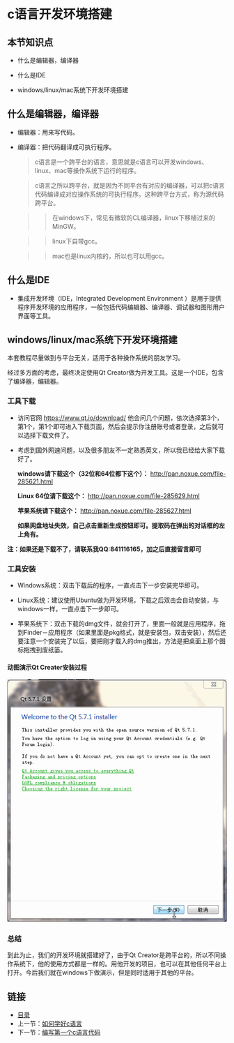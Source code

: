 # c语言开发环境搭建

## 本节知识点

* 什么是编辑器，编译器

* 什么是IDE

* windows/linux/mac系统下开发环境搭建


## 什么是编辑器，编译器

* 编辑器：用来写代码。

* 编译器：把代码翻译成可执行程序。

    > c语言是一个跨平台的语言，意思就是c语言可以开发windows、linux、mac等操作系统下运行的程序。
    
    > c语言之所以跨平台，就是因为不同平台有对应的编译器，可以把c语言代码编译成对应操作系统的可执行程序。这种跨平台方式，称为源代码跨平台。
    
    >> 在windows下，常见有微软的CL编译器，linux下移植过来的MinGW。
    
    >> linux下自带gcc。
    
    >> mac也是linux内核的，所以也可以用gcc。

## 什么是IDE

* 集成开发环境（IDE，Integrated Development Environment ）是用于提供程序开发环境的应用程序，一般包括代码编辑器、编译器、调试器和图形用户界面等工具。


## windows/linux/mac系统下开发环境搭建

本套教程尽量做到与平台无关，适用于各种操作系统的朋友学习。

经过多方面的考虑，最终决定使用Qt Creator做为开发工具。这是一个IDE，包含了编译器，编辑器。

### 工具下载

* 访问官网 https://www.qt.io/download/
他会问几个问题，依次选择第3个，第1个，第1个即可进入下载页面，然后会提示你注册账号或者登录，之后就可以选择下载文件了。

* 考虑到国外网速问题，以及很多朋友不一定熟悉英文，所以我已经给大家下载好了。

    **windows请下载这个（32位和64位都下这个）：** http://pan.noxue.com/file-285621.html
    
    **Linux 64位请下载这个：** http://pan.noxue.com/file-285629.html
    
    **苹果系统请下载这个：** http://pan.noxue.com/file-285627.html

    **如果网盘地址失效，自己点击重新生成按钮即可。提取码在弹出的对话框的左上角有。**

**注：如果还是下载不了，请联系我QQ:841116165，加之后直接留言即可**

### 工具安装

* Windows系统：双击下载后的程序，一直点击下一步安装完毕即可。

* Linux系统：建议使用Ubuntu做为开发环境，下载之后双击会自动安装，与windows一样，一直点击下一步即可。

* 苹果系统下：双击下载的dmg文件，就会打开了，里面一般就是应用程序，拖到Finder－应用程序（如果里面是pkg格式，就是安装包，双击安装），然后还要注意一个安装完了以后，要把刚才载入的dmg推出，方法是把桌面上那个图标拖拽到废纸篓。

#### 动图演示Qt Creater安装过程

![动态图片演示qt creater安装过程](images/qtinstall.gif)


### 总结

到此为止，我们的开发环境就搭建好了，由于Qt Creator是跨平台的，所以不同操作系统下，他的使用方式都是一样的。用他开发的项目，也可以在其他任何平台上打开。今后我们就在windows下做演示，但是同时适用于其他的平台。

## 链接

- [目录](summary.md)
- 上一节：[如何学好c语言](01.2.md)
- 下一节：[编写第一个c语言代码](02.2.md)
